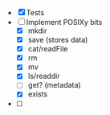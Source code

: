 
- [x] Tests
- [ ] Implement POSIXy bits
  - [x] mkdir
  - [x] save (stores data)
  - [x] cat/readFile
  - [x] rm
  - [x] mv
  - [x] ls/readdir
  - [ ] get? (metadata)
  - [x] exists
- [ ]
